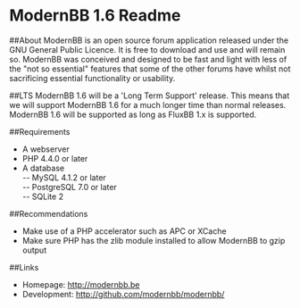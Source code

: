 ModernBB 1.6 Readme
===================

##About
ModernBB is an open source forum application released under the GNU General Public Licence. It is free to download and use and will remain so. ModernBB was conceived and designed to be fast and light with less of the "not so essential" features that some of the other forums have whilst not sacrificing essential functionality or usability.

##LTS
ModernBB 1.6 will be a 'Long Term Support' release. This means that we will support ModernBB 1.6 for a much longer time than normal releases. ModernBB 1.6 will be supported as long as FluxBB 1.x is supported.

##Requirements
 - A webserver
 - PHP 4.4.0 or later
 - A database <br />
 -- MySQL 4.1.2 or later <br />
 -- PostgreSQL 7.0 or later <br />
 -- SQLite 2

##Recommendations
 - Make use of a PHP accelerator such as APC or XCache
 - Make sure PHP has the zlib module installed to allow ModernBB to gzip output

##Links
 - Homepage: http://modernbb.be
 - Development: http://github.com/modernbb/modernbb/
